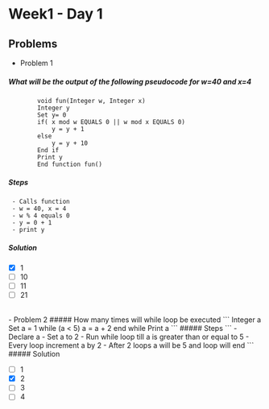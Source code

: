>
# Week1 - Day 1

## Problems
- Problem 1
#####		What will be the output of the following pseudocode for w=40 and x=4
		
```
		void fun(Integer w, Integer x)
		Integer y
		Set y= 0
		if( x mod w EQUALS 0 || w mod x EQUALS 0)
			y = y + 1
		else
			y = y + 10
		End if
		Print y
		End function fun()
```
##### Steps
		
```
 - Calls function
 - w = 40, x = 4
 - w % 4 equals 0
 - y = 0 + 1
 - print y
```
##### Solution

 - [x] 1
 - [ ] 10
 - [ ] 11
 - [ ] 21

 <br/>
 - Problem 2
#####		How many times will while loop be executed
```
	Integer a
	Set a = 1
	while (a < 5)
		a = a + 2
	end while
	Print a
```
##### Steps
```
- Declare a
- Set a to 2
- Run while loop till a is greater than or equal to 5
- Every loop increment a by 2
- After 2 loops a will be 5 and loop will end
```
##### Solution

 - [ ] 1
 - [x] 2
 - [ ] 3
 - [ ] 4
